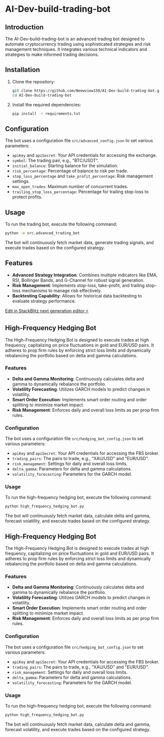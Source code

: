 # AI-Dev-build-trading-bot

## Introduction

The AI-Dev-build-trading-bot is an advanced trading bot designed to automate cryptocurrency trading using sophisticated strategies and risk management techniques. It integrates various technical indicators and strategies to make informed trading decisions.

## Installation

1. Clone the repository:
   ```bash
   git clone https://github.com/Neewview150/AI-Dev-build-trading-bot.git
   cd AI-Dev-build-trading-bot
   ```

2. Install the required dependencies:
   ```bash
   pip install -r requirements.txt
   ```

## Configuration

The bot uses a configuration file `src/advanced_config.json` to set various parameters:
- `apiKey` and `apiSecret`: Your API credentials for accessing the exchange.
- `symbol`: The trading pair, e.g., "BTC/USDT".
- `initial_balance`: Starting balance for the simulation.
- `risk_percentage`: Percentage of balance to risk per trade.
- `stop_loss_percentage` and `take_profit_percentage`: Risk management settings.
- `max_open_trades`: Maximum number of concurrent trades.
- `trailing_stop_loss_percentage`: Percentage for trailing stop-loss to protect profits.

## Usage

To run the trading bot, execute the following command:
```bash
python -m src.advanced_trading_bot
```

The bot will continuously fetch market data, generate trading signals, and execute trades based on the configured strategy.

## Features

- **Advanced Strategy Integration**: Combines multiple indicators like EMA, RSI, Bollinger Bands, and G-Channel for robust signal generation.
- **Risk Management**: Implements stop-loss, take-profit, and trailing stop-loss mechanisms to manage risk effectively.
- **Backtesting Capability**: Allows for historical data backtesting to evaluate strategy performance.

[Edit in StackBlitz next generation editor ⚡️](https://stackblitz.com/~/github.com/Neewview150/AI-Dev-build-trading-bot)

## High-Frequency Hedging Bot

The High-Frequency Hedging Bot is designed to execute trades at high frequency, capitalizing on price fluctuations in gold and EUR/USD pairs. It adheres to prop firm rules by enforcing strict loss limits and dynamically rebalancing the portfolio based on delta and gamma calculations.

### Features

- **Delta and Gamma Monitoring**: Continuously calculates delta and gamma to dynamically rebalance the portfolio.
- **Volatility Forecasting**: Utilizes GARCH models to predict changes in volatility.
- **Smart Order Execution**: Implements smart order routing and order splitting to minimize market impact.
- **Risk Management**: Enforces daily and overall loss limits as per prop firm rules.

### Configuration

The bot uses a configuration file `src/hedging_bot_config.json` to set various parameters:
- `apiKey` and `apiSecret`: Your API credentials for accessing the FBS broker.
- `trading_pairs`: The pairs to trade, e.g., "XAU/USD" and "EUR/USD".
- `risk_management`: Settings for daily and overall loss limits.
- `delta_gamma`: Parameters for delta and gamma calculations.
- `volatility_forecasting`: Parameters for the GARCH model.

### Usage

To run the high-frequency hedging bot, execute the following command:
```bash
python high_frequency_hedging_bot.py
```

The bot will continuously fetch market data, calculate delta and gamma, forecast volatility, and execute trades based on the configured strategy.

## High-Frequency Hedging Bot

The High-Frequency Hedging Bot is designed to execute trades at high frequency, capitalizing on price fluctuations in gold and EUR/USD pairs. It adheres to prop firm rules by enforcing strict loss limits and dynamically rebalancing the portfolio based on delta and gamma calculations.

### Features

- **Delta and Gamma Monitoring**: Continuously calculates delta and gamma to dynamically rebalance the portfolio.
- **Volatility Forecasting**: Utilizes GARCH models to predict changes in volatility.
- **Smart Order Execution**: Implements smart order routing and order splitting to minimize market impact.
- **Risk Management**: Enforces daily and overall loss limits as per prop firm rules.

### Configuration

The bot uses a configuration file `src/hedging_bot_config.json` to set various parameters:
- `apiKey` and `apiSecret`: Your API credentials for accessing the FBS broker.
- `trading_pairs`: The pairs to trade, e.g., "XAU/USD" and "EUR/USD".
- `risk_management`: Settings for daily and overall loss limits.
- `delta_gamma`: Parameters for delta and gamma calculations.
- `volatility_forecasting`: Parameters for the GARCH model.

### Usage

To run the high-frequency hedging bot, execute the following command:
```bash
python high_frequency_hedging_bot.py
```

The bot will continuously fetch market data, calculate delta and gamma, forecast volatility, and execute trades based on the configured strategy.